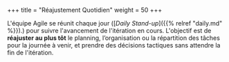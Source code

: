 +++
title = "Réajustement Quotidien"
weight = 50
+++

L'équipe Agile se réunit chaque jour ([*Daily Stand-up*]({{% relref "daily.md" %}}).) pour suivre l'avancement de l'itération en cours. L'objectif est de **réajuster au plus tôt** le planning, l’organisation ou la répartition des tâches pour la journée à venir, et prendre des décisions tactiques sans attendre la fin de l'itération.